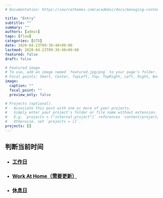 ```yaml
---
# Documentation: https://sourcethemes.com/academic/docs/managing-content/

title: "Entry"
subtitle: ""
summary: ""
authors: [admin]
tags: [Flow]
categories: [GTD]
date: 2020-04-23T09:39:48+09:00
lastmod: 2020-04-23T09:39:48+09:00
featured: false
draft: false

# Featured image
# To use, add an image named `featured.jpg/png` to your page's folder.
# Focal points: Smart, Center, TopLeft, Top, TopRight, Left, Right, BottomLeft, Bottom, BottomRight.
image:
  caption: ""
  focal_point: ""
  preview_only: false

# Projects (optional).
#   Associate this post with one or more of your projects.
#   Simply enter your project's folder or file name without extension.
#   E.g. `projects = ["internal-project"]` references `content/project/deep-learning/index.md`.
#   Otherwise, set `projects = []`.
projects: []
---
```


## 判断当前时间

- ### [工作日](../weekdays)

- ### [Work At Home（需要更新）](../weekdays-at-home)

- ### [休息日](../weekends)
